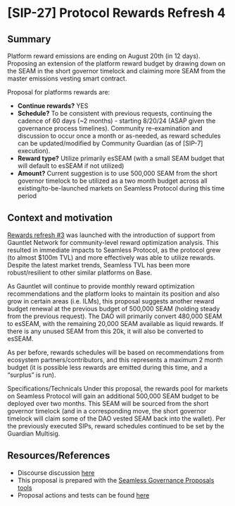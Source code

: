 # [SIP-27] Protocol Rewards Refresh 4

## Summary

Platform reward emissions are ending on August 20th (in 12 days). Proposing an extension of the platform reward budget by drawing down on the SEAM in the short governor timelock and claiming more SEAM from the master emissions vesting smart contract.

Proposal for platforms rewards are:
- **Continue rewards?** YES
- **Schedule?** To be consistent with previous requests, continuing the cadence of 60 days (~2 months) - starting 8/20/24 (ASAP given the governance process timelines). Community re-examination and discussion to occur once a month or as-needed, as reward schedules can be updated/modified by Community Guardian (as of [SIP-7] execution).
- **Reward type?** Utilize primarily esSEAM (with a small SEAM budget that will default to esSEAM if not utilized)
- **Amount?** Current suggestion is to use 500,000 SEAM from the short governor timelock to be utilized as a two month budget across all existing/to-be-launched markets on Seamless Protocol during this time period


## Context and motivation

[Rewards refresh #3](https://seamlessprotocol.discourse.group/t/pcp-21-protocol-rewards-refresh-3-base-onchain-summer-is-here/509/11) was launched with the introduction of support from Gauntlet Network for community-level reward optimization analysis. This resulted in immediate impacts to Seamless Protocol, as the protocol grew (to almost $100m TVL) and more effectively was able to utilize rewards. Despite the latest market trends, Seamless TVL has been more robust/resilient to other similar platforms on Base.

As Gauntlet will continue to provide monthly reward optimization recommendations and the platform looks to maintain its position and also grow in certain areas (i.e. ILMs), this proposal suggests another reward budget renewal at the previous budget of 500,000 SEAM (holding steady from the previous request). The DAO will primarily convert 480,000 SEAM to esSEAM, with the remaining 20,000 SEAM available as liquid rewards. If there is any unused SEAM from this 20k, it will also be converted to esSEAM.

As per before, rewards schedules will be based on recommendations from ecosystem partners/contributors, and this represents a maximum 2 month budget (it is possible less rewards are emitted during this time, and a “surplus” is run).

Specifications/Technicals
Under this proposal, the rewards pool for markets on Seamless Protocol will gain an additional 500,000 SEAM budget to be deployed over two months. This SEAM will be sourced from the short governor timelock (and in a corresponding move, the short governor timelock will claim some of the DAO vested SEAM back into the wallet). Per the previously executed SIPs, reward schedules continued to be set by the Guardian Multisig.

## Resources/References

- Discourse discussion [here](https://seamlessprotocol.discourse.group/t/pcp-protocol-rewards-refresh-4-marching-ahead/542)
- This proposal is prepared with the [Seamless Governance Proposals tools](https://github.com/seamless-protocol/gov-proposals)
- Proposal actions and tests can be found [here](https://github.com/seamless-protocol/gov-proposals/tree/main/proposals/sip_27_sip_27_protocol_rewards_refresh)
